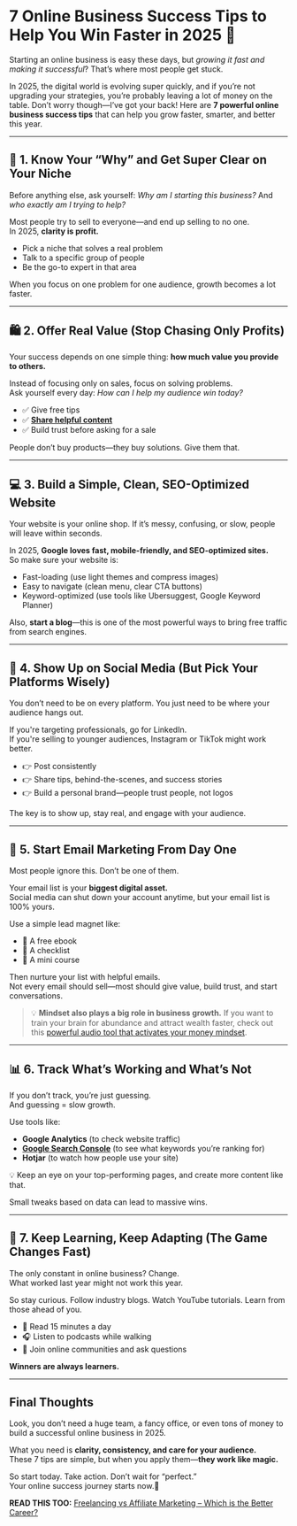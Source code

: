 # 7 Online Business Success Tips to Help You Win Faster in 2025 🚀

Starting an online business is easy these days, but *growing it fast and making it successful*? That’s where most people get stuck.

In 2025, the digital world is evolving super quickly, and if you’re not upgrading your strategies, you’re probably leaving a lot of money on the table. Don’t worry though—I’ve got your back! Here are **7 powerful online business success tips** that can help you grow faster, smarter, and better this year.

---

## 🎯 1. Know Your “Why” and Get Super Clear on Your Niche

Before anything else, ask yourself: *Why am I starting this business?* And *who exactly am I trying to help?*

Most people try to sell to everyone—and end up selling to no one.  
In 2025, **clarity is profit.**

- Pick a niche that solves a real problem  
- Talk to a specific group of people  
- Be the go-to expert in that area  

When you focus on one problem for one audience, growth becomes a lot faster.

---

## 🛍️ 2. Offer Real Value (Stop Chasing Only Profits)

Your success depends on one simple thing: **how much value you provide to others.**

Instead of focusing only on sales, focus on solving problems.  
Ask yourself every day: *How can I help my audience win today?*

- ✅ Give free tips  
- ✅ [**Share helpful content**](https://medium.com/@MillionDollarKnowledge/content-marketing-strategies-that-actually-work-3ebe8e0aa499)  
- ✅ Build trust before asking for a sale  

People don’t buy products—they buy solutions. Give them that.

---

## 💻 3. Build a Simple, Clean, SEO-Optimized Website

Your website is your online shop. If it’s messy, confusing, or slow, people will leave within seconds.

In 2025, **Google loves fast, mobile-friendly, and SEO-optimized sites.**  
So make sure your website is:

- Fast-loading (use light themes and compress images)  
- Easy to navigate (clean menu, clear CTA buttons)  
- Keyword-optimized (use tools like Ubersuggest, Google Keyword Planner)  

Also, **start a blog**—this is one of the most powerful ways to bring free traffic from search engines.

---

## 📱 4. Show Up on Social Media (But Pick Your Platforms Wisely)

You don’t need to be on every platform. You just need to be where your audience hangs out.

If you're targeting professionals, go for LinkedIn.  
If you're selling to younger audiences, Instagram or TikTok might work better.

- 👉 Post consistently  
- 👉 Share tips, behind-the-scenes, and success stories  
- 👉 Build a personal brand—people trust people, not logos  

The key is to show up, stay real, and engage with your audience.

---

## 💌 5. Start Email Marketing From Day One

Most people ignore this. Don’t be one of them.

Your email list is your **biggest digital asset.**  
Social media can shut down your account anytime, but your email list is 100% yours.

Use a simple lead magnet like:

- 🎁 A free ebook  
- 🎁 A checklist  
- 🎁 A mini course  

Then nurture your list with helpful emails.  
Not every email should sell—most should give value, build trust, and start conversations.

> 💡 **Mindset also plays a big role in business growth.** If you want to train your brain for abundance and attract wealth faster, check out this [powerful audio tool that activates your money mindset](https://bit.ly/billionaire-brain-wave-attract-money).

---

## 📊 6. Track What’s Working and What’s Not

If you don’t track, you’re just guessing.  
And guessing = slow growth.

Use tools like:

- **Google Analytics** (to check website traffic)  
- [**Google Search Console**](https://search.google.com/search-console/about) (to see what keywords you’re ranking for)  
- **Hotjar** (to watch how people use your site)

💡 Keep an eye on your top-performing pages, and create more content like that.

Small tweaks based on data can lead to massive wins.

---

## 💪 7. Keep Learning, Keep Adapting (The Game Changes Fast)

The only constant in online business? Change.  
What worked last year might not work this year.

So stay curious. Follow industry blogs. Watch YouTube tutorials. Learn from those ahead of you.

- 📘 Read 15 minutes a day  
- 🎧 Listen to podcasts while walking  
- 📌 Join online communities and ask questions  

**Winners are always learners.**

---

## Final Thoughts

Look, you don’t need a huge team, a fancy office, or even tons of money to build a successful online business in 2025.

What you need is **clarity, consistency, and care for your audience.**  
These 7 tips are simple, but when you apply them—**they work like magic.**

So start today. Take action. Don’t wait for “perfect.”  
Your online success journey starts now.🚀

**READ THIS TOO:** [Freelancing vs Affiliate Marketing – Which is the Better Career?](https://www.promoteproject.com/startup/183460/freelancing-vs-affiliate-marketing-which-is-the-better-career)
